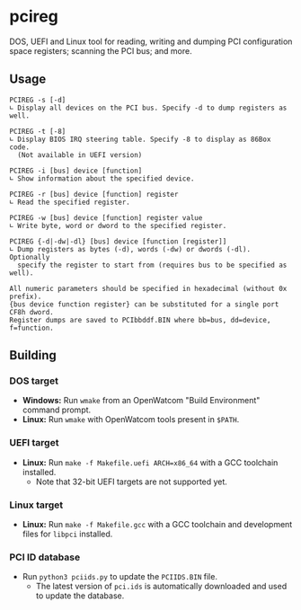 pcireg
======
DOS, UEFI and Linux tool for reading, writing and dumping PCI configuration space registers; scanning the PCI bus; and more.

Usage
-----
```
PCIREG -s [-d]
∟ Display all devices on the PCI bus. Specify -d to dump registers as well.

PCIREG -t [-8]
∟ Display BIOS IRQ steering table. Specify -8 to display as 86Box code.
  (Not available in UEFI version)

PCIREG -i [bus] device [function]
∟ Show information about the specified device.

PCIREG -r [bus] device [function] register
∟ Read the specified register.

PCIREG -w [bus] device [function] register value
∟ Write byte, word or dword to the specified register.

PCIREG {-d|-dw|-dl} [bus] device [function [register]]
∟ Dump registers as bytes (-d), words (-dw) or dwords (-dl). Optionally
  specify the register to start from (requires bus to be specified as well).

All numeric parameters should be specified in hexadecimal (without 0x prefix).
{bus device function register} can be substituted for a single port CF8h dword.
Register dumps are saved to PCIbbddf.BIN where bb=bus, dd=device, f=function.
```

Building
--------
### DOS target

* **Windows:** Run `wmake` from an OpenWatcom "Build Environment" command prompt.
* **Linux:** Run `wmake` with OpenWatcom tools present in `$PATH`.

### UEFI target

* **Linux:** Run `make -f Makefile.uefi ARCH=x86_64` with a GCC toolchain installed.
  * Note that 32-bit UEFI targets are not supported yet.

### Linux target

* **Linux:** Run `make -f Makefile.gcc` with a GCC toolchain and development files for `libpci` installed.

### PCI ID database

* Run `python3 pciids.py` to update the `PCIIDS.BIN` file.
  * The latest version of `pci.ids` is automatically downloaded and used to update the database.
